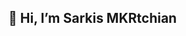 ## 👋 Hi, I’m Sarkis MKRtchian

<!---
SarkisMKRtchian/SarkisMKRtchian is a ✨ special ✨ repository because its `README.md` (this file) appears on your GitHub profile.
You can click the Preview link to take a look at your changes.
--->
